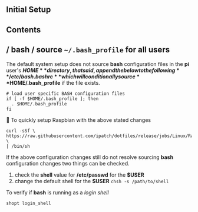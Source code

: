 ## Initial Setup

## Contents

## / bash / source `~/.bash_profile` for all users

The default system setup does not source **bash** configuration files in the **pi** user's **$HOME** directory, that said, append the below to the following **/etc/bash.bashrc** which will conditionally source **$HOME/.bash_profile** if the file exists.

```shell
# load user specific BASH configuration files
if [ -f $HOME/.bash_profile ]; then
  . $HOME/.bash_profile
fi
```

🚀 To quickly setup Raspbian with the above stated changes

```shell
curl -sSf \
https://raw.githubusercontent.com/ipatch/dotfiles/release/jobs/Linux/Raspbian/rpi_bash_setup.sh \
| /bin/sh
```

If the above configuration changes still do not resolve sourcing **bash** configuration changes two things can be checked.

1. check the **shell** value for **/etc/passwd** for the **$USER**
2. change the default shell for the **$USER** `chsh -s /path/to/shell`

To verify if **bash** is running as a _login shell_

```shell
shopt login_shell
```

